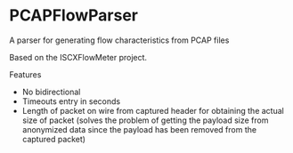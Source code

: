 # PCAPFlowParser
A parser for generating flow characteristics from PCAP files

Based on the ISCXFlowMeter project.

Features
 - No bidirectional
 - Timeouts entry in seconds
 - Length of packet on wire from captured header for obtaining the actual size of packet (solves the problem of getting the payload size from anonymized data since the payload has been removed from the captured packet) 
